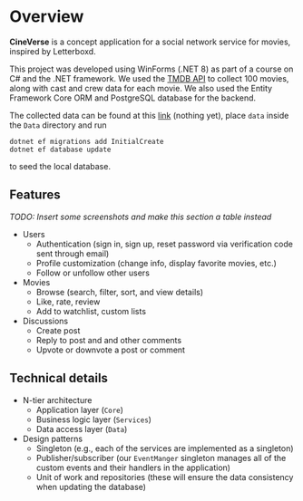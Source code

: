 # Overview
**CineVerse** is a concept application for a social network service for movies, inspired by Letterboxd.

This project was developed using WinForms (.NET 8) as part of a course on C# and the .NET framework. We used the [TMDB API](https://developer.themoviedb.org/docs/getting-started) to collect 100 movies, along with cast and crew data for each movie. We also used the Entity Framework Core ORM and PostgreSQL database for the backend.

The collected data can be found at this [link]() (nothing yet), place `data` inside the `Data` directory and run
```
dotnet ef migrations add InitialCreate
dotnet ef database update
```
to seed the local database.

## Features
_TODO: Insert some screenshots and make this section a table instead_
- Users
  - Authentication (sign in, sign up, reset password via verification code sent through email)
  - Profile customization (change info, display favorite movies, etc.)
  - Follow or unfollow other users
- Movies
  - Browse (search, filter, sort, and view details)
  - Like, rate, review
  - Add to watchlist, custom lists
- Discussions
  - Create post
  - Reply to post and and other comments
  - Upvote or downvote a post or comment

## Technical details
- N-tier architecture
  - Application layer (`Core`)
  - Business logic layer (`Services`)
  - Data access layer (`Data`)
- Design patterns
  - Singleton (e.g., each of the services are implemented as a singleton)
  - Publisher/subscriber (our `EventManger` singleton manages all of the custom events and their handlers in the application)
  - Unit of work and repositories (these will ensure the data consistency when updating the database)
